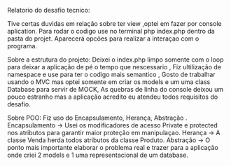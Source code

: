 Relatorio do desafio tecnico:

Tive certas duvidas em relação sobre ter view ,optei em fazer por console aplication.
  Para rodar o codigo use no terminal php index.php dentro da pasta do projet.
  Aparecerá opcões para realizar a interaçao com o programa.

Sobre a estrutura do projeto:
  Deixei o index.php limpo somente com o loop para deixar a aplicação de pé o tempo que nescessario ,
  Fiz ultilização de namespace e use para ter o codigo mais semantico ,
  Gosto de trabalhar usando o MVC mas optei somente em criar os models e um uma class Database para servir de MOCK,
  As quebras de linha do console deixou um pouco estranho mas a aplicação acredito eu atendeu todos requisitos do desafio.

Sobre POO:
  Fiz uso do Encapsulamento, Herança, Abstração .
  Encapsulamento ->  Usei os modificadores de acesso Private e protected nos atributos para garantir maior proteção em manipulaçao.
  Herança -> A classe Venda herda todos atributos da classe Produto.
  Abstração -> O ponto mais importante elaborar o problema real e trazer para a aplicação onde criei 2 models  e 1 uma representacional
  de um database.
  

